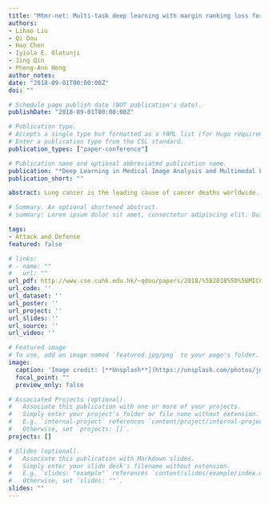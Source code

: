 ```yaml
---
title: "Mtmr-net: Multi-task deep learning with margin ranking loss for lung nodule analysis"
authors:
- Lihao Liu
- Qi Dou
- Hao Chen 
- Iyiola E. Olatunji 
- Jing Qin 
- Pheng-Ann Heng
author_notes: 
date: "2018-09-01T00:00:00Z"
doi: ""

# Schedule page publish date (NOT publication's date).
publishDate: "2018-09-01T00:00:00Z"

# Publication type.
# Accepts a single type but formatted as a YAML list (for Hugo requirements).
# Enter a publication type from the CSL standard.
publication_types: ["paper-conference"]

# Publication name and optional abbreviated publication name.
publication: "*Deep Learning in Medical Image Analysis and Multimodal Learning for Clinical Decision Support: 4th International Workshop, DLMIA 2018, Held in Conjunction with MICCAI 2018*"
publication_short: ""

abstract: Lung cancer is the leading cause of cancer deaths worldwide. Early diagnosis of lung nodules is of great importance for therapeutic treatment and saving lives. Automated lung nodule analysis requires both accurate lung nodule benign-malignant classification and attribute score grading. However, this is quite challenging due to the considerable difficulty of nodule heterogeneity modelling and limited discrimination capability on ambiguous cases. To meet these challenges, we propose a Multi-Task deep learning framework with a novel Margin Ranking loss (referred as MTMR-Net) for automated lung nodule analysis. The relatedness between lung nodule classification and attribute score regression is explicitly explored in our multi-task model, which can contribute to the performance gains of both tasks. The results of different tasks can be yielded simultaneously for assisting the radiologists in diagnosis interpretation. Furthermore, a siamese network with a novel margin ranking loss was elaborately designed to enhance the discrimination capability on ambiguous nodule cases. We validated the efficacy of our MTMR-Net on the public benchmark LIDC-IDRI dataset. Extensive experiments demonstrated that our approach achieved competitive classification performance and more accurate attribute scoring over the state-of-the-arts.

# Summary. An optional shortened abstract.
# summary: Lorem ipsum dolor sit amet, consectetur adipiscing elit. Duis posuere tellus ac convallis placerat. Proin tincidunt magna sed ex sollicitudin condimentum.

tags:
- Attack and Defense
featured: false

# links:
# - name: ""
#   url: ""
url_pdf: http://www.cse.cuhk.edu.hk/~qdou/papers/2018/%5B2018%5D%5BMICCAI-DLMIA%5DMTMR-Net--Multi-task%20Deep%20Learning%20with%20Margin%20Ranking%20Loss%20for%20Lung%20Nodule%20Analysis.pdf
url_code: ''
url_dataset: ''
url_poster: ''
url_project: ''
url_slides: ''
url_source: ''
url_video: ''

# Featured image
# To use, add an image named `featured.jpg/png` to your page's folder. 
image:
  caption: 'Image credit: [**Unsplash**](https://unsplash.com/photos/jdD8gXaTZsc)'
  focal_point: ""
  preview_only: false

# Associated Projects (optional).
#   Associate this publication with one or more of your projects.
#   Simply enter your project's folder or file name without extension.
#   E.g. `internal-project` references `content/project/internal-project/index.md`.
#   Otherwise, set `projects: []`.
projects: []

# Slides (optional).
#   Associate this publication with Markdown slides.
#   Simply enter your slide deck's filename without extension.
#   E.g. `slides: "example"` references `content/slides/example/index.md`.
#   Otherwise, set `slides: ""`.
slides: ""
---
```

